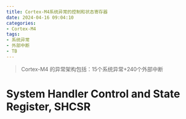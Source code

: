 ```yaml
---
title: Cortex-M4系统异常的控制和状态寄存器
date: 2024-04-16 09:04:10
categories:
- Cortex-M4
tags:
- 系统异常
- 外部中断
- TB 
---
```


> Cortex-M4 的异常架构包括：15个系统异常+240个外部中断

# System Handler Control and State Register, SHCSR
